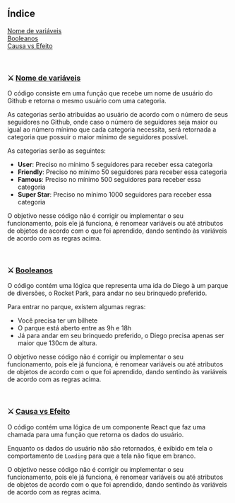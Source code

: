 ## Índice
[Nome de variáveis](#id1)<br>
[Booleanos](#id2)<br>
[Causa vs Efeito](#id03)<br> 

<br>

<div id="id1"></div>

### ⚔️ [Nome de variáveis](desafios/01-nomenclatura-de-variaveis.ts) 

O código consiste em uma função que recebe um nome de usuário do Github e retorna o mesmo usuário com uma categoria.

As categorias serão atribuídas ao usuário de acordo com o número de seus seguidores no Github, onde caso o número de seguidores seja maior ou igual ao número mínimo que cada categoria necessita, será retornada a categoria que possuir o maior mínimo de seguidores possível.

As categorias serão as seguintes:

- **User**: Preciso no mínimo 5 seguidores para receber essa categoria
- **Friendly**: Preciso no mínimo 50 seguidores para receber essa categoria
- **Famous**: Preciso no mínimo 500 seguidores para receber essa categoria
- **Super Star**: Preciso no mínimo 1000 seguidores para receber essa categoria

O objetivo nesse código não é corrigir ou implementar o seu funcionamento, pois ele já funciona, é renomear variáveis ou até atributos de objetos de acordo com o que foi aprendido, dando sentindo às variáveis de acordo com as regras acima.

<br>

<div id="id2"></div>

### ⚔️ [Booleanos](desafios/01-nomenclatura-de-variaveis.ts)

O código contém uma lógica que representa uma ida do Diego à um parque de diversões, o Rocket Park, para andar no seu brinquedo preferido.

Para entrar no parque, existem algumas regras:
- Você precisa ter um bilhete
- O parque está aberto entre as 9h e 18h
- Já para andar em seu brinquedo preferido, o Diego precisa apenas ser maior que 130cm de altura.

O objetivo nesse código não é corrigir ou implementar o seu funcionamento, pois ele já funciona, é renomear variáveis ou até atributos de objetos de acordo com o que foi aprendido, dando sentindo às variáveis de acordo com as regras acima.

<br>

<div id="id3"></div>

### ⚔️ [Causa vs Efeito](desafios/03-causa-vs-efeito.tsx)

O código contém uma lógica de um componente React que faz uma chamada para uma função que retorna os dados do usuário.

Enquanto os dados do usuário não são retornados, é exibido em tela o comportamento de `Loading` para que a tela não fique em branco.

O objetivo nesse código não é corrigir ou implementar o seu funcionamento, pois ele já funciona, é renomear variáveis ou até atributos de objetos de acordo com o que foi aprendido, dando sentindo às variáveis de acordo com as regras acima.

<!-- Não consegui trocar nenhuma variável -->

<br>

<div id="id4"></div>

<!-- ### ⚔️  -->

<br>

<div id="id5"></div>

<!-- ### ⚔️  -->

<br>

